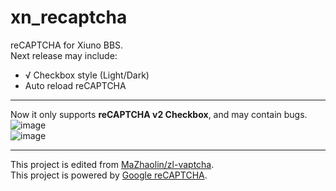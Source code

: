 # xn_recaptcha
reCAPTCHA for Xiuno BBS.  
Next release may include:  
- √ Checkbox style (Light/Dark)  
- Auto reload reCAPTCHA  

--------

Now it only supports **reCAPTCHA v2 Checkbox**, and may contain bugs.  
![image](https://user-images.githubusercontent.com/45872450/182069828-d8ad255b-3117-4781-94ab-416edcd1eec0.png)  
![image](https://user-images.githubusercontent.com/45872450/182297174-4a325e31-7df7-4d10-bac4-46085a1bf9d3.png)  

--------

This project is edited from [MaZhaolin/zl-vaptcha](https://github.com/MaZhaolin/zl-vaptcha).  
This project is powered by [Google reCAPTCHA](https://www.google.com/recaptcha/about/).
